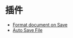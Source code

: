 # 插件

- [Format document on Save](https://marketplace.visualstudio.com/items?itemName=mynkow.FormatdocumentonSave)
- [Auto Save File](https://marketplace.visualstudio.com/items?itemName=HRai.AutoSaveFile)
